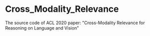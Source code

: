 # Cross_Modality_Relevance
The source code of ACL 2020 paper: "Cross-Modality Relevance for Reasoning on Language and Vision"
